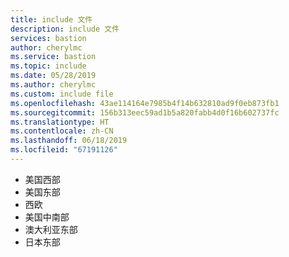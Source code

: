 ```yaml
---
title: include 文件
description: include 文件
services: bastion
author: cherylmc
ms.service: bastion
ms.topic: include
ms.date: 05/28/2019
ms.author: cherylmc
ms.custom: include file
ms.openlocfilehash: 43ae114164e7985b4f14b632810ad9f0eb873fb1
ms.sourcegitcommit: 156b313eec59ad1b5a820fabb4d0f16b602737fc
ms.translationtype: HT
ms.contentlocale: zh-CN
ms.lasthandoff: 06/18/2019
ms.locfileid: "67191126"
---
```

* 美国西部
* 美国东部
* 西欧
* 美国中南部
* 澳大利亚东部
* 日本东部